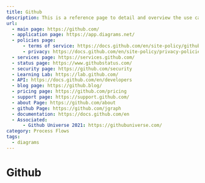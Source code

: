 ```yaml
---
title: Github
description: This is a reference page to detail and overview the use cases of Github for developer projects.
url:
  - main page: https://github.com/
  - application page: https://app.diagrams.net/
  - policies page:
      - terms of service: https://docs.github.com/en/site-policy/github-terms/github-terms-of-service
      - privacy: https://docs.github.com/en/site-policy/privacy-policies/github-privacy-statement
  - services page: https://services.github.com/
  - status page: https://www.githubstatus.com/
  - security page: https://github.com/security
  - Learning Lab: https://lab.github.com/
  - API: https://docs.github.com/en/developers
  - blog page: https://github.blog/
  - pricing page: https://github.com/pricing
  - support page: https://support.github.com/
  - about Page: https://github.com/about
  - github Page: https://github.com/jgraph
  - documentation: https://docs.github.com/en
  - Associated:
      - Github Universe 2021: https://githubuniverse.com/
category: Process Flows
tags:
  - diagrams
---
```


# Github